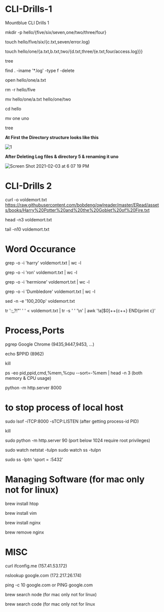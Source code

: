 # CLI-Drills-1
Mountblue CLI Drills 1




 mkdir -p hello/{five/six/seven,one/two/three/four}
 
 touch hello/five/six/{c.txt,seven/error.log}
 
 touch hello/one/{a.txt,b.txt,two/{d.txt,three/{e.txt,four/access.log}}}
 
 tree
 
 find . -iname '*.log' -type f -delete
 
 open hello/one/a.txt
 
 rm -r hello/five
 
 mv hello/one/a.txt hello/one/two
 
 cd hello
 
 mv one uno
 
 tree






**At First the Directory structure looks like this** 

![1](https://user-images.githubusercontent.com/51887422/106748389-30120600-664b-11eb-91cd-ea9c2b256f11.JPG)


**After Deleting Log files & directory 5 & renaming it uno**

![Screen Shot 2021-02-03 at 6 07 19 PM](https://user-images.githubusercontent.com/51887422/106749155-2d63e080-664c-11eb-9727-a3de5ac7651e.JPG)




# CLI-Drills 2


curl -o voldemort.txt https://raw.githubusercontent.com/bobdeng/owlreader/master/ERead/assets/books/Harry%20Potter%20and%20the%20Goblet%20of%20Fire.txt

head -n3 voldemort.txt

tail -n10 voldemort.txt


# Word Occurance

grep -o -i 'harry' voldemort.txt | wc -l

grep -o -i 'ron' voldemort.txt | wc -l

grep -o -i 'hermione' voldemort.txt | wc -l

grep -o -i 'Dumbledore' voldemort.txt | wc -l


sed -n -e '100,200p' voldemort.txt

tr ':;,?!\"' ' ' < voldemort.txt | tr -s ' ' '\n' | awk '!a[$0]++{c++} END{print c}'


# Process,Ports

pgrep Google Chrome          (9435,9447,9453, ...)

echo $PPID                   (8962)

kill <pid>
  
ps -eo pid,ppid,cmd,%mem,%cpu --sort=-%mem | head -n 3          (both memory & CPU usage)

python -m http.server 8000


# to stop process of local host

sudo lsof -iTCP:8000 -sTCP:LISTEN      (after getting process-id PID)

kill <pid>

sudo python -m http.server 90          (port below 1024 require root privileges)

sudo watch netstat -tulpn  sudo watch ss -tulpn

sudo ss -lptn 'sport = :5432'


# Managing Software        (for mac only not for linux)

brew install htop

brew install vim

brew install nginx

brew remove nginx

# MISC

curl ifconfig.me        (157.41.53.172)

nslookup google.com     (172.217.26.174)

ping -c 10 google.com  or  PING google.com

brew search node           (for mac only not for linux)

brew search code           (for mac only not for linux
 
 

